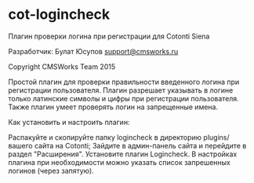 # cot-logincheck
Плагин проверки логина при регистрации для Cotonti Siena

Разработчик: Булат Юсупов support@cmsworks.ru

Copyright CMSWorks Team 2015


Простой плагин для проверки правильности введенного логина при регистрации пользователя. Плагин разрешает указывать в логине только латинские символы и цифры при регистрации пользователя. Также плагин умеет проверять логин на запрещенные имена.

Как установить и настроить плагин:

Распакуйте и скопируйте папку logincheck в директорию plugins/ вашего сайта на Cotonti;
Зайдите в админ-панель сайта и перейдите в раздел "Расширения". Установите плагин Logincheck.
В настройках плагина при необходимости можно указать список запрешенных логинов (через запятую).
